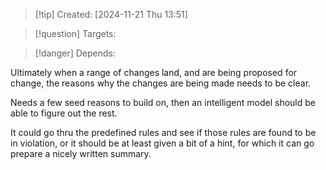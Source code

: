 
>[!tip] Created: [2024-11-21 Thu 13:51]

>[!question] Targets: 

>[!danger] Depends: 

Ultimately when a range of changes land, and are being proposed for change, the reasons why the changes are being made needs to be clear.

Needs a few seed reasons to build on, then an intelligent model should be able to figure out the rest.

It could go thru the predefined rules and see if those rules are found to be in violation, or it should be at least given a bit of a hint, for which it can go prepare a nicely written summary.